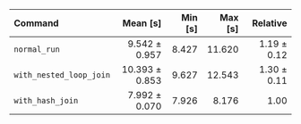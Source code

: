 | Command | Mean [s] | Min [s] | Max [s] | Relative |
|:---|---:|---:|---:|---:|
| `normal_run` | 9.542 ± 0.957 | 8.427 | 11.620 | 1.19 ± 0.12 |
| `with_nested_loop_join` | 10.393 ± 0.853 | 9.627 | 12.543 | 1.30 ± 0.11 |
| `with_hash_join` | 7.992 ± 0.070 | 7.926 | 8.176 | 1.00 |
